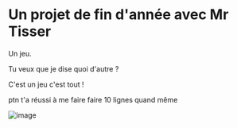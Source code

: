 # Un projet de fin d'année avec Mr Tisser
Un jeu.

Tu veux que je dise quoi d'autre ?

C'est un jeu c'est tout !

ptn t'a réussi à me faire faire 10 lignes quand même

![image](https://github.com/user-attachments/assets/ad41f5a9-ae27-4301-bb6a-90c2c3a61f8c)